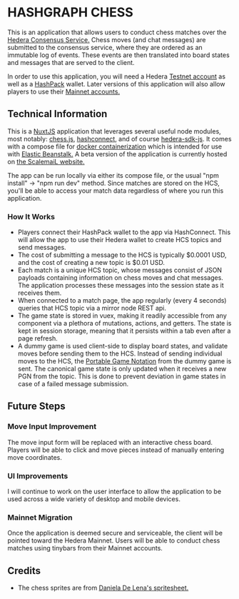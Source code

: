 # HASHGRAPH CHESS

This is an application that allows users to conduct chess matches over the [Hedera Consensus Service.](https://hedera.com/consensus-service) Chess moves (and chat messages) are submitted to the consensus service, where they are ordered as an immutable log of events. These events are then translated into board states and messages that are served to the client.

In order to use this application, you will need a Hedera [Testnet account](https://portal.hedera.com/register) as well as a [HashPack](https://www.hashpack.app/) wallet. Later versions of this application will also allow players to use their [Mainnet accounts.](https://hedera.com/account-creation)

## Technical Information

This is a [NuxtJS](https://nuxtjs.org/) application that leverages several useful node modules, most notably: [chess.js](https://github.com/jhlywa/chess.js), [hashconnect](https://www.hashpack.app/hashconnect), and of course [hedera-sdk-js](https://github.com/hashgraph/hedera-sdk-js). It comes with a compose file for [docker containerization](https://www.docker.com/) which is intended for use with [Elastic Beanstalk.](https://aws.amazon.com/elasticbeanstalk/) A beta version of the application is currently hosted on [the ScalemaiL website.](https://hashgraphchessbeta.scalemail.com)

The app can be run locally via either its compose file, or the usual "npm install" -> "npm run dev" method. Since matches are stored on the HCS, you'll be able to access your match data regardless of where you run this application.

### How It Works

- Players connect their HashPack wallet to the app via HashConnect. This will allow the app to use their Hedera wallet to create HCS topics and send messages.
- The cost of submitting a message to the HCS is typically $0.0001 USD, and the cost of creating a new topic is $0.01 USD.
- Each match is a unique HCS topic, whose messages consist of JSON payloads containing information on chess moves and chat messages. The application processes these messages into the session state as it receives them.
- When connected to a match page, the app regularly (every 4 seconds) queries that HCS topic via a mirror node REST api.
- The game state is stored in vuex, making it readily accessible from any component via a plethora of mutations, actions, and getters. The state is kept in session storage, meaning that it persists within a tab even after a page refresh.
- A dummy game is used client-side to display board states, and validate moves before sending them to the HCS. Instead of sending individual moves to the HCS, the [Portable Game Notation](https://en.wikipedia.org/wiki/Portable_Game_Notation) from the dummy game is sent. The canonical game state is only updated when it receives a new PGN from the topic. This is done to prevent deviation in game states in case of a failed message submission.

## Future Steps

### Move Input Improvement

The move input form will be replaced with an interactive chess board. Players will be able to click and move pieces instead of manually entering move coordinates.

### UI Improvements

I will continue to work on the user interface to allow the application to be used across a wide variety of desktop and mobile devices.

### Mainnet Migration

Once the application is deemed secure and serviceable, the client will be pointed toward the Hedera Mainnet. Users will be able to conduct chess matches using tinybars from their Mainnet accounts.

## Credits

- The chess sprites are from [Daniela De Lena's spritesheet.](https://dilena.de/chess-artwork-pieces-and-board-art-assets)
